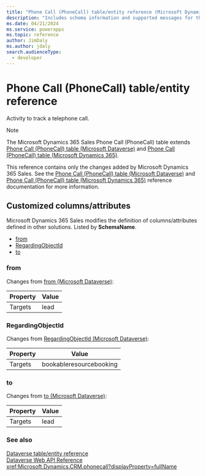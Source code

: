 ```yaml
---
title: "Phone Call (PhoneCall) table/entity reference (Microsoft Dynamics 365 Sales) | Microsoft Docs"
description: "Includes schema information and supported messages for the Phone Call (PhoneCall) table/entity with Microsoft Dynamics 365 Sales."
ms.date: 04/21/2024
ms.service: powerapps
ms.topic: reference
author: JimDaly
ms.author: jdaly
search.audienceType: 
  - developer
---
```


# Phone Call (PhoneCall) table/entity reference

Activity to track a telephone call.

> [!NOTE]
> The Microsoft Dynamics 365 Sales Phone Call (PhoneCall) table extends [Phone Call (PhoneCall) table (Microsoft Dataverse)](/power-apps/developer/data-platform/reference/entities/phonecall) and [Phone Call (PhoneCall) table (Microsoft Dynamics 365)](/dynamics365/developer/reference/dataverse/entities/phonecall).
>
> This reference contains only the changes added by Microsoft Dynamics 365 Sales.
> See the [Phone Call (PhoneCall) table (Microsoft Dataverse)](/power-apps/developer/data-platform/reference/entities/phonecall) and [Phone Call (PhoneCall) table (Microsoft Dynamics 365)](/dynamics365/developer/reference/dataverse/entities/phonecall) reference documentation for more information.



## Customized columns/attributes

Microsoft Dynamics 365 Sales
modifies the definition of columns/attributes defined in other solutions. Listed by **SchemaName**.

- [from](#BKMK_from)
- [RegardingObjectId](#BKMK_RegardingObjectId)
- [to](#BKMK_to)

### <a name="BKMK_from"></a> from

Changes from [from (Microsoft Dataverse)](/power-apps/developer/data-platform/reference/entities/phonecall#BKMK_from):

|Property|Value|
|---|---|
|Targets|lead|


### <a name="BKMK_RegardingObjectId"></a> RegardingObjectId

Changes from [RegardingObjectId (Microsoft Dataverse)](/power-apps/developer/data-platform/reference/entities/phonecall#BKMK_RegardingObjectId):

|Property|Value|
|---|---|
|Targets|bookableresourcebooking|


### <a name="BKMK_to"></a> to

Changes from [to (Microsoft Dataverse)](/power-apps/developer/data-platform/reference/entities/phonecall#BKMK_to):

|Property|Value|
|---|---|
|Targets|lead|




### See also

[Dataverse table/entity reference](../about-entity-reference.md)  
[Dataverse Web API Reference](/power-apps/developer/data-platform/webapi/reference/about)   
<xref:Microsoft.Dynamics.CRM.phonecall?displayProperty=fullName>
